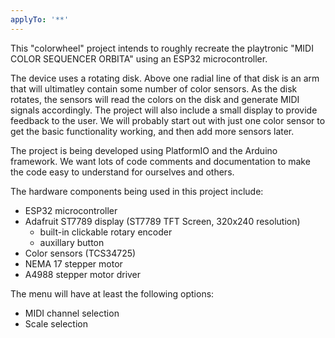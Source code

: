 ```yaml
---
applyTo: '**'
---
```

This "colorwheel" project intends to roughly recreate the playtronic "MIDI COLOR SEQUENCER ORBITA" using an ESP32 microcontroller.  

The device uses a rotating disk.  Above one radial line of that disk is an arm that will ultimatley contain some number of color sensors.  As the disk rotates, the sensors will read the colors on the disk and generate MIDI signals accordingly.  The project will also include a small display to provide feedback to the user.  We will probably start out with just one color sensor to get the basic functionality working, and then add more sensors later.

The project is being developed using PlatformIO and the Arduino framework. We want lots of code comments and documentation to make the code easy to understand for ourselves and others.

The hardware components being used in this project include:
- ESP32 microcontroller
- Adafruit ST7789 display (ST7789 TFT Screen, 320x240 resolution)
    - built-in clickable rotary encoder
    - auxillary button
- Color sensors (TCS34725)
- NEMA 17 stepper motor
- A4988 stepper motor driver

The menu will have at least the following options:
- MIDI channel selection
- Scale selection